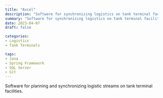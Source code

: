 ```yaml
---
title: "Axcel"
description: "Software for synchronizing logistics on tank terminal facilities"
summary: "Software for synchronizing logistics on tank terminal facilities."
date: 2023-04-07
draft: false

categories:
- Logistics
- Tank Terminals

tags:
- Java
- Spring Framework
- SQL Server
- Git
---
```


Software for planning and synchronizing logistic streams on tank terminal facilities.